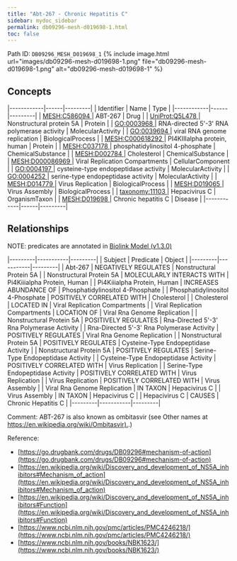 ```yaml
---
title: "Abt-267 - Chronic Hepatitis C"
sidebar: mydoc_sidebar
permalink: db09296-mesh-d019698-1.html
toc: false 
---
```



Path ID: `DB09296_MESH_D019698_1`
{% include image.html url="images/db09296-mesh-d019698-1.png" file="db09296-mesh-d019698-1.png" alt="db09296-mesh-d019698-1" %}

## Concepts

|------------|------|---------|
| Identifier | Name | Type    |
|------------|------|---------|
| <a href="https://identifiers.org/MESH:C586094">MESH:C586094 </a> | ABT-267 | Drug |
| <a href="https://identifiers.org/UniProt:Q5L478">UniProt:Q5L478 </a> | Nonstructural protein 5A | Protein |
| <a href="https://identifiers.org/GO:0003968">GO:0003968 </a> | RNA-directed 5'-3' RNA polymerase activity | MolecularActivity |
| <a href="https://identifiers.org/GO:0039694">GO:0039694 </a> | viral RNA genome replication | BiologicalProcess |
| <a href="https://identifiers.org/MESH:C000618292">MESH:C000618292 </a> | PI4KIIIalpha protein, human | Protein |
| <a href="https://identifiers.org/MESH:C037178">MESH:C037178 </a> | phosphatidylinositol 4-phosphate | ChemicalSubstance |
| <a href="https://identifiers.org/MESH:D002784">MESH:D002784 </a> | Cholesterol | ChemicalSubstance |
| <a href="https://identifiers.org/MESH:D000086969">MESH:D000086969 </a> | Viral Replication Compartments | CellularComponent |
| <a href="https://identifiers.org/GO:0004197">GO:0004197 </a> | cysteine-type endopeptidase activity | MolecularActivity |
| <a href="https://identifiers.org/GO:0004252">GO:0004252 </a> | serine-type endopeptidase activity | MolecularActivity |
| <a href="https://identifiers.org/MESH:D014779">MESH:D014779 </a> | Virus Replication | BiologicalProcess |
| <a href="https://identifiers.org/MESH:D019065">MESH:D019065 </a> | Virus Assembly | BiologicalProcess |
| <a href="https://identifiers.org/taxonomy:11103">taxonomy:11103 </a> | Hepacivirus C | OrganismTaxon |
| <a href="https://identifiers.org/MESH:D019698">MESH:D019698 </a> | Chronic hepatitis C | Disease |
|------------|------|---------|

## Relationships


NOTE: predicates are annotated in <a href="https://github.com/biolink/biolink-model/releases/tag/v1.3.0">Biolink Model (v1.3.0)</a>

|---------|-----------|---------|
| Subject | Predicate | Object  |
|---------|-----------|---------|
| Abt-267 | NEGATIVELY REGULATES | Nonstructural Protein 5A |
| Nonstructural Protein 5A | MOLECULARLY INTERACTS WITH | Pi4Kiiialpha Protein, Human |
| Pi4Kiiialpha Protein, Human | INCREASES ABUNDANCE OF | Phosphatidylinositol 4-Phosphate |
| Phosphatidylinositol 4-Phosphate | POSITIVELY CORRELATED WITH | Cholesterol |
| Cholesterol | LOCATED IN | Viral Replication Compartments |
| Viral Replication Compartments | LOCATION OF | Viral Rna Genome Replication |
| Nonstructural Protein 5A | POSITIVELY REGULATES | Rna-Directed 5'-3' Rna Polymerase Activity |
| Rna-Directed 5'-3' Rna Polymerase Activity | POSITIVELY REGULATES | Viral Rna Genome Replication |
| Nonstructural Protein 5A | POSITIVELY REGULATES | Cysteine-Type Endopeptidase Activity |
| Nonstructural Protein 5A | POSITIVELY REGULATES | Serine-Type Endopeptidase Activity |
| Cysteine-Type Endopeptidase Activity | POSITIVELY CORRELATED WITH | Virus Replication |
| Serine-Type Endopeptidase Activity | POSITIVELY CORRELATED WITH | Virus Replication |
| Virus Replication | POSITIVELY CORRELATED WITH | Virus Assembly |
| Viral Rna Genome Replication | IN TAXON | Hepacivirus C |
| Virus Assembly | IN TAXON | Hepacivirus C |
| Hepacivirus C | CAUSES | Chronic Hepatitis C |
|---------|-----------|---------|

Comment: ABT-267 is also known as ombitasvir (see Other names at [https://en.wikipedia.org/wiki/Ombitasvir).](https://en.wikipedia.org/wiki/Ombitasvir).)

Reference: 
  - [https://go.drugbank.com/drugs/DB09296#mechanism-of-action](https://go.drugbank.com/drugs/DB09296#mechanism-of-action)
  - [https://en.wikipedia.org/wiki/Discovery_and_development_of_NS5A_inhibitors#Mechanism_of_action](https://en.wikipedia.org/wiki/Discovery_and_development_of_NS5A_inhibitors#Mechanism_of_action)
  - [https://en.wikipedia.org/wiki/Discovery_and_development_of_NS5A_inhibitors#Function](https://en.wikipedia.org/wiki/Discovery_and_development_of_NS5A_inhibitors#Function)
  - [https://www.ncbi.nlm.nih.gov/pmc/articles/PMC4246218/](https://www.ncbi.nlm.nih.gov/pmc/articles/PMC4246218/)
  - [https://www.ncbi.nlm.nih.gov/books/NBK1623/](https://www.ncbi.nlm.nih.gov/books/NBK1623/)

